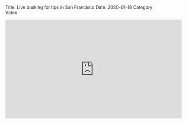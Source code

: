Title: Live busking for tips in San Francisco
Date: 2020-01-18
Category: Video

<iframe width="560" height="315" src="https://www.youtube.com/embed/XtlQJyT_TxM" title="YouTube video player" frameborder="0" allow="accelerometer; autoplay; clipboard-write; encrypted-media; gyroscope; picture-in-picture" allowfullscreen></iframe>


